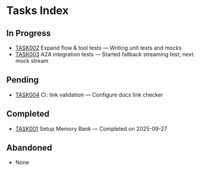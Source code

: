 # Tasks Index

## In Progress

- [TASK002](./TASK002-expand-tests.md) Expand flow & tool tests — Writing unit tests and mocks
- [TASK003](./TASK003-a2a-integration-tests.md) A2A integration tests — Started fallback streaming test; next: mock stream

## Pending

- [TASK004](./TASK004-ci-link-validation.md) CI: link validation — Configure docs link checker

## Completed

- [TASK001](./TASK001-setup-memory-bank.md) Setup Memory Bank — Completed on 2025-09-27

## Abandoned

- None
